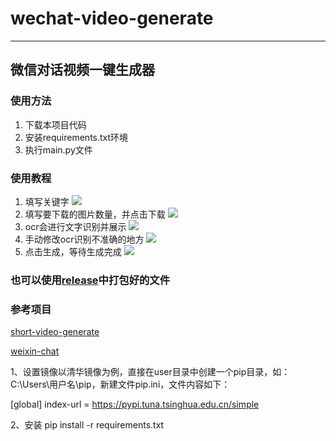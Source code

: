 # wechat-video-generate
___
## 微信对话视频一键生成器
### 使用方法
1. 下载本项目代码
2. 安装requirements.txt环境
3. 执行main.py文件

### 使用教程
1. 填写关键字
![](docs/1.png)
2. 填写要下载的图片数量，并点击下载
![](docs/2.png)
3. ocr会进行文字识别并展示
![](docs/3.png)
4. 手动修改ocr识别不准确的地方
![](docs/4.png)
5. 点击生成，等待生成完成
![](docs/5.png)
### 也可以使用[release](https://github.com/cuifengcn/wechat-video-generate/releases)中打包好的文件

### 参考项目
[short-video-generate](https://github.com/ayuLiao/short-video-generate)

[weixin-chat](https://gitee.com/lifeixue/weixin-chat)

1、设置镜像以清华镜像为例，直接在user目录中创建一个pip目录，如：C:\Users\用户名\pip，新建文件pip.ini，文件内容如下：

[global]
index-url = https://pypi.tuna.tsinghua.edu.cn/simple

2、安装
 pip install -r requirements.txt
